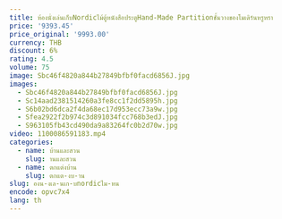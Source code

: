 ```yaml
---
title: ห้องนั่งเล่นเก็บNordicไม้ตู้หนังสือประตูHand-Made Partitionชั้นวางของโมเดิร์นหรูหรา
price: '9393.45'
price_original: '9993.00'
currency: THB
discount: 6%
rating: 4.5
volume: 75
image: Sbc46f4820a844b27849bfbf0facd6856J.jpg
images:
  - Sbc46f4820a844b27849bfbf0facd6856J.jpg
  - Sc14aad2381514260a3fe8cc1f2dd5895h.jpg
  - S6b02bd6dca2f4da68ec17d953ecc73a9w.jpg
  - Sfea2922f2b974c3d891034fcc768b3edJ.jpg
  - S963105fb43cd490da9a83264fc0b2d70w.jpg
video: 1100086591183.mp4
categories:
  - name: บ้านและสวน
    slug: านและสวน
  - name: ตกแต่งบ้าน
    slug: ตกแต-งบ-าน
slug: องน-งเล-นเก-บnordicไม-หน
encode: opvc7x4
lang: th
---
```

  